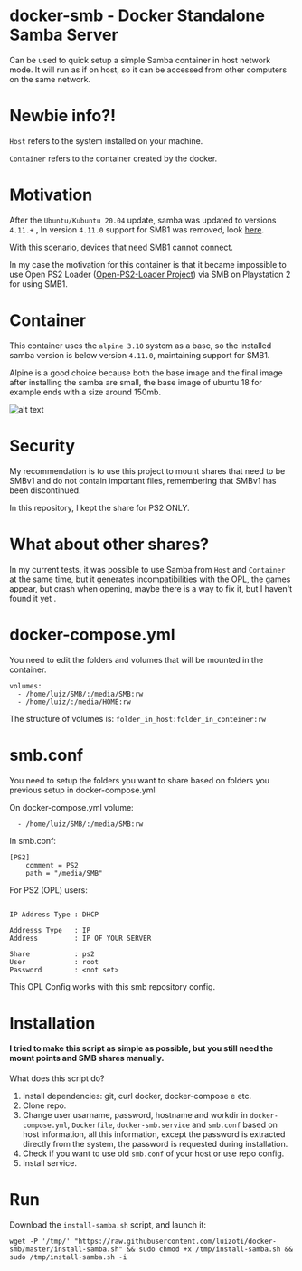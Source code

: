 # docker-smb - Docker Standalone Samba Server

Can be used to quick setup a simple Samba container in host network mode. It will run as if on host, so it can be accessed from other computers on the same network.

# Newbie info?!

`Host` refers to the system installed on your machine.

`Container` refers to the container created by the docker.

# Motivation

After the `Ubuntu/Kubuntu 20.04` update, samba was updated to versions `4.11.+` , In version `4.11.0` support for SMB1 was removed, look [here](https://www.samba.org/samba/history/samba-4.11.0.html).

With this scenario, devices that need SMB1 cannot connect.

In my case the motivation for this container is that it became impossible to use Open PS2 Loader ([Open-PS2-Loader Project](https://github.com/ps2homebrew/Open-PS2-Loader.git)) via SMB on Playstation 2 for using SMB1.

# Container

This container uses the `alpine 3.10` system as a base, so the installed samba version is below version `4.11.0`, maintaining support for SMB1.

Alpine is a good choice because both the base image and the final image after installing the samba are small, the base image of ubuntu 18 for example ends with a size around 150mb.

![alt text](https://github.com/luizoti/docker-smb/blob/master/Screenshot_20200531_161811.png "sizes reference")

# Security

My recommendation is to use this project to mount shares that need to be SMBv1 and do not contain important files, remembering that SMBv1 has been discontinued.

In this repository, I kept the share for PS2 ONLY.

# What about other shares?

In my current tests, it was possible to use Samba from `Host` and `Container` at the same time, but it generates incompatibilities with the OPL, the games appear, but crash when opening, maybe there is a way to fix it, but I haven't found it yet .

# docker-compose.yml

You need to edit the folders and volumes that will be mounted in the container.

``` 
volumes:
  - /home/luiz/SMB/:/media/SMB:rw
  - /home/luiz/:/media/HOME:rw
```
The structure of volumes is:
 `folder_in_host:folder_in_conteiner:rw`
 
# smb.conf

You need to setup the folders you want to share based on folders you previous setup in docker-compose.yml

On docker-compose.yml volume:

```
  - /home/luiz/SMB/:/media/SMB:rw
```

In smb.conf:
```
[PS2]
    comment = PS2
    path = "/media/SMB"

```

For PS2 (OPL) users:

```

IP Address Type : DHCP

Addresss Type   : IP
Address         : IP OF YOUR SERVER

Share           : ps2
User            : root
Password        : <not set>
```

This OPL Config works with this smb repository config.


# Installation

#### I tried to make this script as simple as possible, but you still need the mount points and SMB shares manually.

What does this script do?
1. Install dependencies: git, curl docker, docker-compose e etc.
2. Clone repo.
3. Change user usarname, password, hostname and workdir in `docker-compose.yml`, `Dockerfile`, `docker-smb.service` and `smb.conf` based on host information, all this information, except the password is extracted directly from the system, the password is requested during installation.
4. Check if you want to use old `smb.conf` of your host or use repo config.
5. Install service.

# Run

Download the `install-samba.sh` script, and launch it:

```wget -P '/tmp/' "https://raw.githubusercontent.com/luizoti/docker-smb/master/install-samba.sh" && sudo chmod +x /tmp/install-samba.sh && sudo /tmp/install-samba.sh -i```
